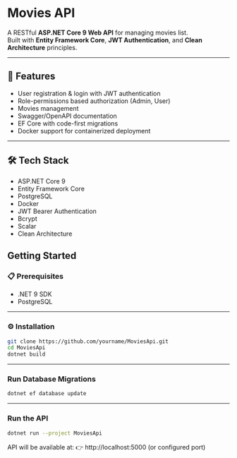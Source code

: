 # Movies API

A RESTful **ASP.NET Core 9 Web API** for managing movies list.  
Built with **Entity Framework Core**, **JWT Authentication**, and **Clean Architecture** principles. 

---

## 🚀 Features
- User registration & login with JWT authentication
- Role-permissions based authorization (Admin, User)
- Movies management
- Swagger/OpenAPI documentation
- EF Core with code-first migrations
- Docker support for containerized deployment

---

## 🛠️ Tech Stack
- ASP.NET Core 9
- Entity Framework Core
- PostgreSQL
- Docker
- JWT Bearer Authentication
- Bcrypt
- Scalar
- Clean Architecture

## Getting Started

### 📋 Prerequisites
- .NET 9 SDK
- PostgreSQL

---

### ⚙️ Installation
```bash
git clone https://github.com/yourname/MoviesApi.git
cd MoviesApi
dotnet build
```

---

### Run Database Migrations
```bash
dotnet ef database update
```

---

### Run the API
```bash
dotnet run --project MoviesApi
```

API will be available at:
👉 http://localhost:5000 (or configured port)
